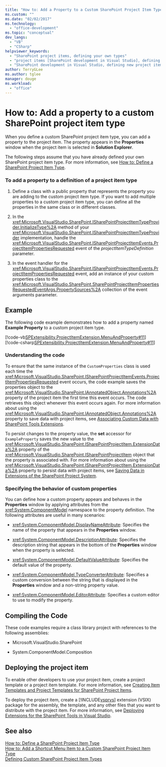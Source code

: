 ```yaml
---
title: "How to: Add a Property to a Custom SharePoint Project Item Type | Microsoft Docs"
ms.custom: ""
ms.date: "02/02/2017"
ms.technology: 
  - "office-development"
ms.topic: "conceptual"
dev_langs: 
  - "VB"
  - "CSharp"
helpviewer_keywords: 
  - "SharePoint project items, defining your own types"
  - "project items [SharePoint development in Visual Studio], defining your own types"
  - "SharePoint development in Visual Studio, defining new project item types"
author: TerryGLee
ms.author: tglee
manager: douge
ms.workload: 
  - "office"
---
```

# How to: Add a property to a custom SharePoint project item type
  When you define a custom SharePoint project item type, you can add a property to the project item. The property appears in the **Properties** window when the project item is selected in **Solution Explorer**.  
  
 The following steps assume that you have already defined your own SharePoint project item type. For more information, see [How to: Define a SharePoint Project Item Type](../sharepoint/how-to-define-a-sharepoint-project-item-type.md).  
  
### To add a property to a definition of a project item type  
  
1.  Define a class with a public property that represents the property you are adding to the custom project item type. If you want to add multiple properties to a custom project item type, you can define all the properties in the same class or in different classes.  
  
2.  In the <xref:Microsoft.VisualStudio.SharePoint.ISharePointProjectItemTypeProvider.InitializeType%2A> method of your <xref:Microsoft.VisualStudio.SharePoint.ISharePointProjectItemTypeProvider> implementation, handle the <xref:Microsoft.VisualStudio.SharePoint.ISharePointProjectItemEvents.ProjectItemPropertiesRequested> event of the *projectItemTypeDefinition* parameter.  
  
3.  In the event handler for the <xref:Microsoft.VisualStudio.SharePoint.ISharePointProjectItemEvents.ProjectItemPropertiesRequested> event, add an instance of your custom properties class to the <xref:Microsoft.VisualStudio.SharePoint.SharePointProjectItemPropertiesRequestedEventArgs.PropertySources%2A> collection of the event arguments parameter.  
  
## Example  
 The following code example demonstrates how to add a property named **Example Property** to a custom project item type.  
  
 [!code-vb[SPExtensibility.ProjectItemExtension.MenuAndProperty#11](../sharepoint/codesnippet/VisualBasic/projectitemmenuandproperty/extension/projectitemtypeproperty.vb#11)]
 [!code-csharp[SPExtensibility.ProjectItemExtension.MenuAndProperty#11](../sharepoint/codesnippet/CSharp/projectitemmenuandproperty/extension/projectitemtypeproperty.cs#11)]  
  
### Understanding the code  
 To ensure that the same instance of the `CustomProperties` class is used each time the <xref:Microsoft.VisualStudio.SharePoint.ISharePointProjectItemEvents.ProjectItemPropertiesRequested> event occurs, the code example saves the properties object to the <xref:Microsoft.VisualStudio.SharePoint.IAnnotatedObject.Annotations%2A> property of the project item the first time this event occurs. The code retrieves this object whenever this event occurs again. For more information about using the <xref:Microsoft.VisualStudio.SharePoint.IAnnotatedObject.Annotations%2A> property to save data with project items, see [Associating Custom Data with SharePoint Tools Extensions](../sharepoint/associating-custom-data-with-sharepoint-tools-extensions.md).  
  
 To persist changes to the property value, the **set** accessor for `ExampleProperty` saves the new value to the <xref:Microsoft.VisualStudio.SharePoint.ISharePointProjectItem.ExtensionData%2A> property of the <xref:Microsoft.VisualStudio.SharePoint.ISharePointProjectItem> object that the property is associated with. For more information about using the <xref:Microsoft.VisualStudio.SharePoint.ISharePointProjectItem.ExtensionData%2A> property to persist data with project items, see [Saving Data in Extensions of the SharePoint Project System](../sharepoint/saving-data-in-extensions-of-the-sharepoint-project-system.md).  
  
### Specifying the behavior of custom properties  
 You can define how a custom property appears and behaves in the **Properties** window by applying attributes from the <xref:System.ComponentModel> namespace to the property definition. The following attributes are useful in many scenarios:  
  
-   <xref:System.ComponentModel.DisplayNameAttribute>: Specifies the name of the property that appears in the **Properties** window.  
  
-   <xref:System.ComponentModel.DescriptionAttribute>: Specifies the description string that appears in the bottom of the **Properties** window when the property is selected.  
  
-   <xref:System.ComponentModel.DefaultValueAttribute>: Specifies the default value of the property.  
  
-   <xref:System.ComponentModel.TypeConverterAttribute>: Specifies a custom conversion between the string that is displayed in the **Properties** window and a non-string property value.  
  
-   <xref:System.ComponentModel.EditorAttribute>: Specifies a custom editor to use to modify the property.  
  
## Compiling the Code  
 These code examples require a class library project with references to the following assemblies:  
  
-   Microsoft.VisualStudio.SharePoint  
  
-   System.ComponentModel.Composition  
  
## Deploying the project item  
 To enable other developers to use your project item, create a project template or a project item template. For more information, see [Creating Item Templates and Project Templates for SharePoint Project Items](../sharepoint/creating-item-templates-and-project-templates-for-sharepoint-project-items.md).  
  
 To deploy the project item, create a [!INCLUDE[vsprvs](../sharepoint/includes/vsprvs-md.md)] extension (VSIX) package for the assembly, the template, and any other files that you want to distribute with the project item. For more information, see [Deploying Extensions for the SharePoint Tools in Visual Studio](../sharepoint/deploying-extensions-for-the-sharepoint-tools-in-visual-studio.md).  
  
## See also
 [How to: Define a SharePoint Project Item Type](../sharepoint/how-to-define-a-sharepoint-project-item-type.md)   
 [How to: Add a Shortcut Menu Item to a Custom SharePoint Project Item Type](../sharepoint/how-to-add-a-shortcut-menu-item-to-a-custom-sharepoint-project-item-type.md)   
 [Defining Custom SharePoint Project Item Types](../sharepoint/defining-custom-sharepoint-project-item-types.md)  
  
  
